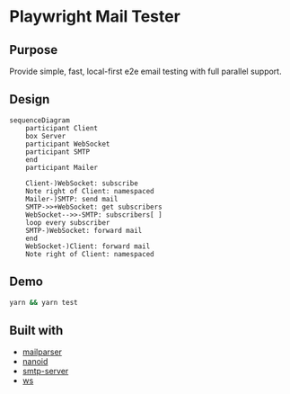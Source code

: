 # Playwright Mail Tester

## Purpose

Provide simple, fast, local-first e2e email testing with full parallel support.

## Design

```mermaid
sequenceDiagram
    participant Client
    box Server
    participant WebSocket
    participant SMTP
    end
    participant Mailer

    Client-)WebSocket: subscribe
    Note right of Client: namespaced
    Mailer-)SMTP: send mail
    SMTP->>+WebSocket: get subscribers
    WebSocket-->>-SMTP: subscribers[ ]
    loop every subscriber
    SMTP-)WebSocket: forward mail
    end
    WebSocket-)Client: forward mail
    Note right of Client: namespaced
```

## Demo

```sh
yarn && yarn test
```

## Built with

- [mailparser](https://github.com/nodemailer/mailparser)
- [nanoid](https://github.com/ai/nanoid)
- [smtp-server](https://github.com/nodemailer/smtp-server)
- [ws](https://github.com/websockets/ws)
